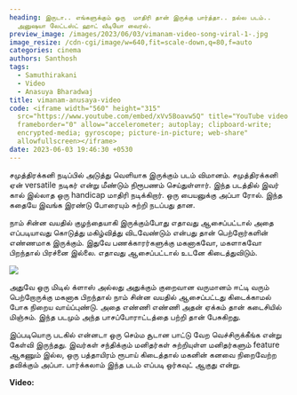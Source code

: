 ```yaml
---
heading: இருடா.. எங்களுக்கும் ஒரு  மாதிரி தான் இருக்கு பார்த்தா.. நல்ல படம்..
  அனுஷயா லேட்டஸ்ட் ஹாட் வீடியோ வைரல்.
preview_image: /images/2023/06/03/vimanam-video-song-viral-1-.jpg
image_resize: /cdn-cgi/image/w=640,fit=scale-down,q=80,f=auto
categories: cinema
authors: Santhosh
tags:
  - Samuthirakani
  - Video
  - Anasuya Bharadwaj
title: vimanam-anusaya-video
code: <iframe width="560" height="315"
  src="https://www.youtube.com/embed/xVv5Boavw5Q" title="YouTube video player"
  frameborder="0" allow="accelerometer; autoplay; clipboard-write;
  encrypted-media; gyroscope; picture-in-picture; web-share"
  allowfullscreen></iframe>
date: 2023-06-03 19:46:30 +0530
---
```



சமுத்திரக்கனி நடிப்பில் அடுத்து வெளியாக இருக்கும் படம் விமானம். சமுத்திரக்கனி ஏன் versatile நடிகர் என்று மீண்டும் நிரூபணம் செய்துள்ளார். இந்த படத்தில் இவர் கால் இல்லாத ஒரு handicap மாதிரி நடிக்கிறார். ஒரு பையனுக்கு அப்பா ரோல். இந்த கதையே இவங்க இரண்டு போரையும் சுற்றி நடப்பது தான.

நாம் சின்ன வயதில் குழந்தையாகி இருக்கும்போது எதாவது ஆசைப்பட்டால் அதை எப்படியாவது கொடுத்து மகிழ்வித்து விடவேண்டும் என்பது தான் பெற்றோர்களின் எண்ணமாக இருக்கும். இதுவே பணக்காரர்களுக்கு மகனாகவோ, மகளாகவோ பிறந்தால் பிரச்னை இல்லை. எதாவது ஆசைப்பட்டால் உடனே கிடைத்துவிடும்.

![](/images/2023/06/03/vimanam-video-song-viral-2-.jpg)

அதுவே ஒரு மிடில் க்ளாஸ் அல்லது அதுக்கும் குறைவான வருமானம் ஈட்டி வரும் பெற்றோருக்கு மகனாக பிறந்தால் நாம் சின்ன வயதில் ஆசைப்பட்டது கிடைக்காமல் போக நிறைய வாய்ப்புண்டு. அதை எண்ணி எண்ணி அதன் ஏக்கம் தான் கடைசியில் மிஞ்சும். இந்த படமும் அந்த பாசப்போராட்டத்தை பற்றி தான் பேசுகிறது.

இப்படியொரு படகில் என்னடா ஒரு செம்ம சூடான பாட்டு வேற வெச்சிருக்கீங்க என்று கேள்வி இருந்தது. இவர்கள் சந்திக்கும் மனிதர்கள் சுற்றியுள்ள மனிதர்களும் feature ஆகணும் இல்ல, ஒரு பத்தாயிரம் ரூபாய் கிடைத்தால் மகனின் கனவை நிறைவேற்ற தவிக்கும் அப்பா. பார்க்கலாம் இந்த படம் எப்படி ஒர்கவுட் ஆகுது என்று. 

**V﻿ideo:**